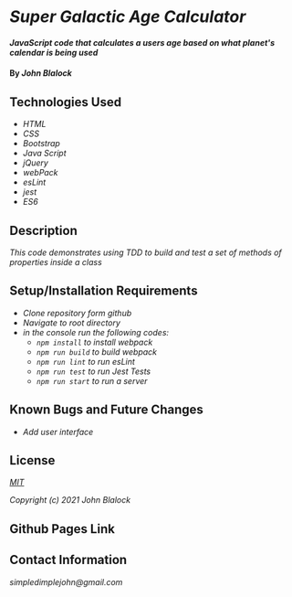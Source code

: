 # _Super Galactic Age Calculator_

#### _JavaScript code that calculates a users age based on what planet's calendar is being used_

#### By _**John Blalock**_

## Technologies Used

* _HTML_
* _CSS_
* _Bootstrap_
* _Java Script_
* _jQuery_
* _webPack_
* _esLint_
* _jest_
* _ES6_

## Description

_This code demonstrates using TDD to build and test a set of methods of properties inside a class_

## Setup/Installation Requirements

* _Clone repository form github_
* _Navigate to root directory_
* _in the console run the following codes:_ 
  * _`npm install` to install webpack_
  * _`npm run build` to build webpack_
  * _`npm run lint` to run esLint_
  * _`npm run test` to run Jest Tests_
  * _`npm run start` to run a server_


## Known Bugs and Future Changes

* _Add user interface_

## License

_[MIT](https://opensource.org/licenses/MIT)_

_Copyright (c) 2021 John Blalock_

## Github Pages Link



## Contact Information

_simpledimplejohn@gmail.com_

